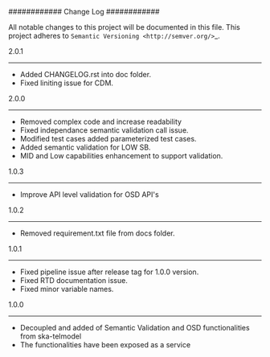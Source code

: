 ############
Change Log
############

All notable changes to this project will be documented in this file.
This project adheres to `Semantic Versioning <http://semver.org/>`_.

2.0.1
*****
* Added CHANGELOG.rst into doc folder.
* Fixed liniting issue for CDM.

2.0.0
*****
* Removed complex code and increase readability
* Fixed independance semantic validation call issue.
* Modified test cases added parameterized test cases.
* Added semantic validation for LOW SB.
* MID and Low capabilities enhancement to support validation.

1.0.3
******
* Improve API level validation for OSD API's

1.0.2
******
* Removed requirement.txt file from docs folder.

1.0.1
******
* Fixed pipeline issue after release tag for 1.0.0 version.
* Fixed RTD documentation issue.
* Fixed minor variable names.


1.0.0
******

* Decoupled and added of Semantic Validation and OSD functionalities from ska-telmodel
* The functionalities have been exposed as a service
